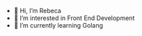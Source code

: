 - 👋 Hi, I’m Rebeca
- 👀 I’m interested in Front End Development
- 🌱 I’m currently learning Golang

<!---
rlopezAyala/rlopezAyala is a ✨ special ✨ repository because its `README.md` (this file) appears on your GitHub profile.
You can click the Preview link to take a look at your changes.
--->

